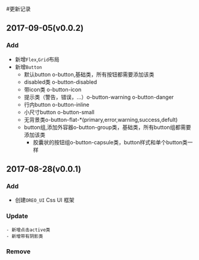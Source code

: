 #更新记录




## 2017-09-05(v0.0.2)

### Add
- 新增`Flex`,`Grid`布局
- 新增`Button`
    - 默认button o-button,基础类，所有按钮都需要添加该类
    - disabled类 o-button-disabled
    - 带icon类 o-button-icon 
    - 提示类（警告，错误，...）o-button-warning o-button-danger
    - 行内button o-button-inline 
    - 小尺寸button o-button-small
    - 无背景类o-button-flat-*(primary,error,warning,success,defult)
    - button组,添加外容器o-button-group类，基础类，所有button组都需要添加该类
        - 胶囊状的按钮组o-button-capsule类，button样式和单个button类一样

## 2017-08-28(v0.0.1)

### Add
- 创建`OREO_UI` Css UI 框架

### Update
    - 新增点击active类
    - 新增带有阴影类
### Remove